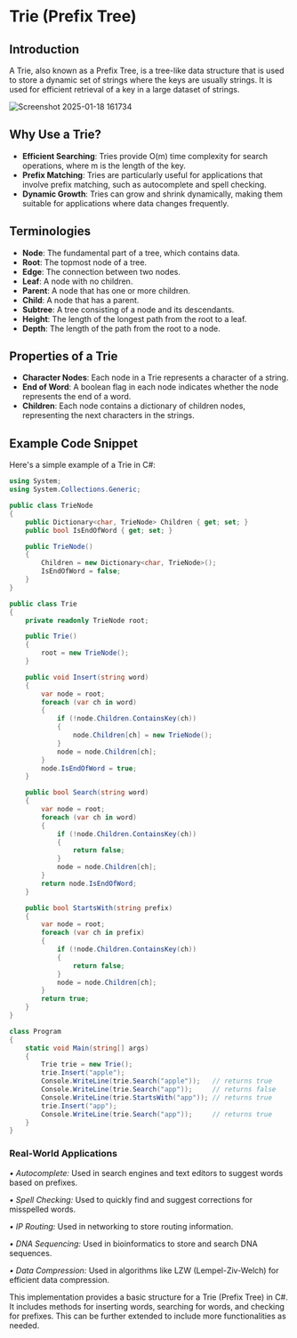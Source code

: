 # Trie (Prefix Tree)

## Introduction
A Trie, also known as a Prefix Tree, is a tree-like data structure that is used to store a dynamic set of strings where the keys are usually strings. It is used for efficient retrieval of a key in a large dataset of strings.


![Screenshot 2025-01-18 161734](https://github.com/user-attachments/assets/d5bf0626-bf56-45f0-a374-9722b16f66be)


## Why Use a Trie?
- **Efficient Searching**: Tries provide O(m) time complexity for search operations, where m is the length of the key.
- **Prefix Matching**: Tries are particularly useful for applications that involve prefix matching, such as autocomplete and spell checking.
- **Dynamic Growth**: Tries can grow and shrink dynamically, making them suitable for applications where data changes frequently.

## Terminologies
- **Node**: The fundamental part of a tree, which contains data.
- **Root**: The topmost node of a tree.
- **Edge**: The connection between two nodes.
- **Leaf**: A node with no children.
- **Parent**: A node that has one or more children.
- **Child**: A node that has a parent.
- **Subtree**: A tree consisting of a node and its descendants.
- **Height**: The length of the longest path from the root to a leaf.
- **Depth**: The length of the path from the root to a node.

## Properties of a Trie
- **Character Nodes**: Each node in a Trie represents a character of a string.
- **End of Word**: A boolean flag in each node indicates whether the node represents the end of a word.
- **Children**: Each node contains a dictionary of children nodes, representing the next characters in the strings.

## Example Code Snippet
Here's a simple example of a Trie in C#:

```csharp
using System;
using System.Collections.Generic;

public class TrieNode
{
    public Dictionary<char, TrieNode> Children { get; set; }
    public bool IsEndOfWord { get; set; }

    public TrieNode()
    {
        Children = new Dictionary<char, TrieNode>();
        IsEndOfWord = false;
    }
}

public class Trie
{
    private readonly TrieNode root;

    public Trie()
    {
        root = new TrieNode();
    }

    public void Insert(string word)
    {
        var node = root;
        foreach (var ch in word)
        {
            if (!node.Children.ContainsKey(ch))
            {
                node.Children[ch] = new TrieNode();
            }
            node = node.Children[ch];
        }
        node.IsEndOfWord = true;
    }

    public bool Search(string word)
    {
        var node = root;
        foreach (var ch in word)
        {
            if (!node.Children.ContainsKey(ch))
            {
                return false;
            }
            node = node.Children[ch];
        }
        return node.IsEndOfWord;
    }

    public bool StartsWith(string prefix)
    {
        var node = root;
        foreach (var ch in prefix)
        {
            if (!node.Children.ContainsKey(ch))
            {
                return false;
            }
            node = node.Children[ch];
        }
        return true;
    }
}

class Program
{
    static void Main(string[] args)
    {
        Trie trie = new Trie();
        trie.Insert("apple");
        Console.WriteLine(trie.Search("apple"));   // returns true
        Console.WriteLine(trie.Search("app"));     // returns false
        Console.WriteLine(trie.StartsWith("app")); // returns true
        trie.Insert("app");
        Console.WriteLine(trie.Search("app"));     // returns true
    }
}
```


### Real-World Applications
*• Autocomplete:* Used in search engines and text editors to suggest words based on prefixes.

*• Spell Checking:* Used to quickly find and suggest corrections for misspelled words.

*• IP Routing:* Used in networking to store routing information.

*• DNA Sequencing:* Used in bioinformatics to store and search DNA sequences.

*• Data Compression:* Used in algorithms like LZW (Lempel-Ziv-Welch) for efficient data compression.

This implementation provides a basic structure for a Trie (Prefix Tree) in C#. It includes methods for inserting words, 
searching for words, and checking for prefixes. This can be further extended to include more functionalities as needed.
